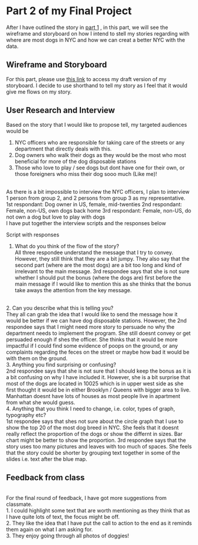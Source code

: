 # Part 2 of my Final Project
After I have outlined the story in [part 1](https://mimi-vinaiphat.github.io/portfolio/final_project_1_mimi.html) , in this part, we will see the wireframe and storyboard
on how I intend to stell my stories regarding with where are most dogs in NYC and how we can creat a better NYC with the data.

## Wireframe and Storyboard
For this part, please use [this link](https://preview.shorthand.com/jQ89PSvBdl1wMlEL) to access my draft version of my storyboard.
I decide to use shorthand to tell my story as I feel that it would give me flows on my story.

## User Research and Interview
Based on the story that I would like to propose tell, my targeted audiences would be
1. NYC officers who are responsible for taking care of the streets or any department that directly deals with this.
2. Dog owners who walk their dogs as they would be the most who most beneficial for more of the dog disposable stations
3. Those who love to play / see dogs but dont have one for their own, or those foreigners who miss their dog sooo much (Like me)!

<br/>
As there is a bit impossible to interview the NYC officers, I plan to interview 1 person from group 2, and 2 persons from group 3 as my representative.
1st respondant: Dog owner in US, female, mid-twenties
2nd respondant: Female, non-US, own dogs back home
3rd respondant: Female, non-US, do not own a dog but love to play with dogs
<br/>
I have put together the interview scripts and the responses below
<br/>

Script with responses
1. What do you think of the flow of the story?
<br/> All three respondee understand the message that I try to convey. However, they still think that they are a bit jumpy.
They also say that the second part (where are the most dogs) are a bit too long and kind of irrelevant to the main message.
3rd respondee says that she is not sure whether I should put the bonus (where the dogs are) first before the main message if I would like to mention this as she thinks that the bonus take aways the attention from the key message.

<br/>
2. Can you describe what this is telling you?
<br/> They all can grab the idea that I would like to send the message how it would be better if we can have dog disposable stations. However, the 2nd respondee says that I might need more story to persuade no why the department needs to implement the program. She still doesnt convey or get persuaded enough if shes the officer.
She thinks that it would be more impactful if I could find some evidence of poops on the ground, or any complaints regarding the feces on the street or maybe how bad it would be with them on the ground. 

<br/>
3. Anything you find surprising or confusing?
<br/> 2nd respondee says that she is not sure that I should keep the bonus as it is a bit confusing on why I have included it.
However, she is a bit surprise that most of the dogs are located in 10025 which is in upper west side as she first thought it would be in either Brooklyn / Queens with bigger area to live. Manhattan doesnt have lots of houses as most people live in apartment from what she would guess.

<br/>
4. Anything that you think I need to change, i.e. color, types of graph, typography etc?
<br/> 1st respondee says that shes not sure about the circle graph that I use to show the top 20 of the most dog breed in NYC. She feels that it doesnt really reflect the proportion of the dogs or show the differnt in sizes. Bar chart might be better to show the proportion. 3rd respondee says that the story uses too many pictures and leaves with too much of spaces. She feels that the story could be shorter by grouping text together in some of the slides i.e. text after the blue map.

## Feedback from class
<br/> For the final round of feedback, I have got more suggestions from classmate.
<br/> 1. I could highlight some text that are worth mentioning as they think that as I have quite lots of text, the focus might be off.
<br/> 2. They like the idea that I have put the call to action to the end as it reminds them again on what I am asking for.
<br/> 3. They enjoy going through all photos of doggies!
